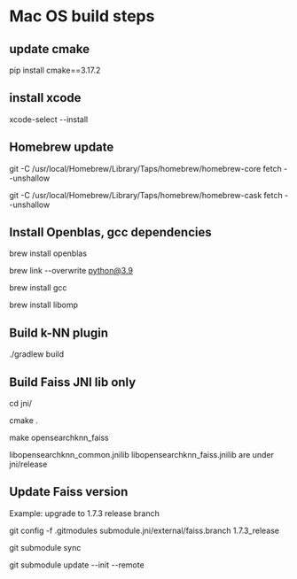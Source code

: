 
# Mac OS build steps 

## update cmake 
pip install cmake==3.17.2

## install xcode 
xcode-select --install

## Homebrew update
git -C /usr/local/Homebrew/Library/Taps/homebrew/homebrew-core fetch --unshallow

git -C /usr/local/Homebrew/Library/Taps/homebrew/homebrew-cask fetch --unshallow

## Install Openblas, gcc dependencies
brew install openblas

brew link --overwrite python@3.9

brew install gcc

brew install libomp

## Build k-NN plugin
./gradlew build 

## Build Faiss JNI lib only 
cd jni/

cmake .

make opensearchknn_faiss

libopensearchknn_common.jnilib	libopensearchknn_faiss.jnilib are under jni/release

## Update Faiss version 

Example: upgrade to 1.7.3 release branch

git config -f .gitmodules submodule.jni/external/faiss.branch 1.7.3_release

git submodule sync

git submodule update --init --remote
